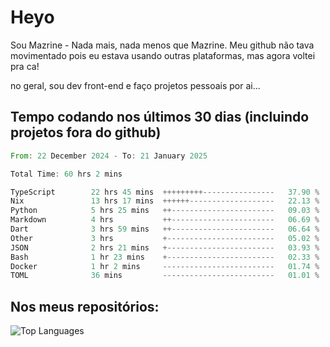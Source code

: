 # Heyo

Sou Mazrine - Nada mais, nada menos que Mazrine.
Meu github não tava movimentado pois eu estava usando outras plataformas, mas agora voltei pra ca!

no geral, sou dev front-end e faço projetos pessoais por ai...


## Tempo codando nos últimos 30 dias (incluindo projetos fora do github)
<!--START_SECTION:waka-->

```rust
From: 22 December 2024 - To: 21 January 2025

Total Time: 60 hrs 2 mins

TypeScript        22 hrs 45 mins  +++++++++----------------   37.90 %
Nix               13 hrs 17 mins  ++++++-------------------   22.13 %
Python            5 hrs 25 mins   ++-----------------------   09.03 %
Markdown          4 hrs           ++-----------------------   06.69 %
Dart              3 hrs 59 mins   ++-----------------------   06.64 %
Other             3 hrs           +------------------------   05.02 %
JSON              2 hrs 21 mins   +------------------------   03.93 %
Bash              1 hr 23 mins    +------------------------   02.33 %
Docker            1 hr 2 mins     -------------------------   01.74 %
TOML              36 mins         -------------------------   01.01 %
```

<!--END_SECTION:waka-->

<!--
**Mazrine/Mazrine** is a ✨ _special_ ✨ repository because its `README.md` (this file) appears on your GitHub profile.

Here are some ideas to get you started:

- 🔭 I’m currently working on ...
- 🌱 I’m currently learning ...
- 👯 I’m looking to collaborate on ...
- 🤔 I’m looking for help with ...
- 💬 Ask me about ...
- 📫 How to reach me: ...
- 😄 Pronouns: ...
- ⚡ Fun fact: ...
-->


## Nos meus repositórios:

![Top Languages](https://github-readme-stats.vercel.app/api/top-langs/?username=mazrine&theme=tokyonight&layout=donut&langs_count=10&locale=pt-br)
